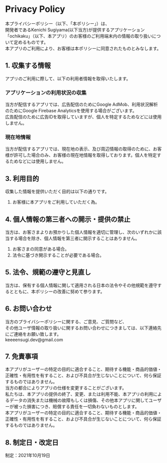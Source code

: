 <h1>Privacy Policy</h1>
<p>
  本プライバシーポリシー（以下、「本ポリシー」）は、<br>
  開発者であるKenichi Sugiyama(以下当方)が提供するアプリケーション<br>
  「ochikaku」（以下、本アプリ）のお客様のご利用端末内の情報の取り扱いについて定めるものです。<br>
  本アプリのご利用により、お客様は本ポリシーに同意されたものとみなします。<br>
</p>

<section>
  <h2>1. 収集する情報</h2>
  <p>アプリのご利用に際して、以下の利用者情報を取得いたします。</p>

  <h3>アプリケーションの利用状況の収集</h3>
  <p>
    当方が配信するアプリでは、広告配信のためにGoogle AdMob、利用状況解析のためにGoogle Firebase Analyticsを使用する場合がございます。<br>
    広告配信のために広告IDを取得していますが、個人を特定するためなどには使用しません。
  </p>
  
  <h3>現在地情報</h3>
  <p>
    当方が配信するアプリでは、現在地の表示、及び周辺情報の取得のために、お客様が許可した場合のみ、お客様の現在地情報を取得しております。個人を特定するためなどには使用しません。<br>
  </p>
</section>

<section>
  <h2>3. 利用目的</h2>
  <p>収集した情報を提供いただく目的は以下の通りです。</p>
    <ol>
      <li>お客様に本アプリをご利用していただく為。</li>
  </ol>
</section>

<section>
  <h2>4. 個人情報の第三者への開示・提供の禁止</h2>
  <p>当方は、お客さまよりお預かりした個人情報を適切に管理し、次のいずれかに該当する場合を除き、個人情報を第三者に開示することはありません。</p>
    <ol>
      <li>お客さまの同意がある場合。</li>
      <li>法令に基づき開示することが必要である場合。</li>
  </ol>
</section>

<section>
  <h2>5. 法令、規範の遵守と見直し</h2>
  <p>
    当方は、保有する個人情報に関して適用される日本の法令やその他規範を遵守するとともに、本ポリシーの改善に努めて参ります。
  </p>
</section>

<section>
  <h2>6. お問い合わせ</h2>
  <p>
    当方のプライバシーポリシーに関する、ご意見、ご質問など、<br>
    その他ユーザ情報の取り扱いに関するお問い合わせにつきましては、以下連絡先にご連絡をお願い致します。<br>
    keeeensugi.dev@gmail.com
  </p>
</section>

<section>
  <h2>7. 免責事項</h2>
  <p>
    本アプリがユーザーの特定の目的に適合すること、期待する機能・商品的価値・正確性・有用性を有すること、および不具合が生じないことについて、何ら保証するものではありません。<br>
    当方の都合によりアプリの仕様を変更することがございます。<br>
    私たちは、本アプリの提供の終了、変更、または利用不能、本アプリの利用によるデータの消失または機械の故障もしくは損傷、その他本アプリに関してユーザーが被った損害につき、賠償する責任を一切負わないものとします。<br>
    本アプリがユーザーの特定の目的に適合すること、期待する機能・商品的価値・正確性・有用性を有すること、および不具合が生じないことについて、何ら保証するものではありません。
  </p>
</section>

<section>
  <h2>8. 制定日・改定日</h2>
  <p>
    制定：2021年10月19日
  </p>
</section>

